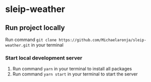 # sleip-weather

## Run project locally 
 
Run command `git clone https://github.com/Michaelaronja/sleip-weather.git` in your terminal 

### Start local development server
1. Run command `yarn` in your terminal to install all packages
2. Run command `yarn start` in your terminal to start the server 
